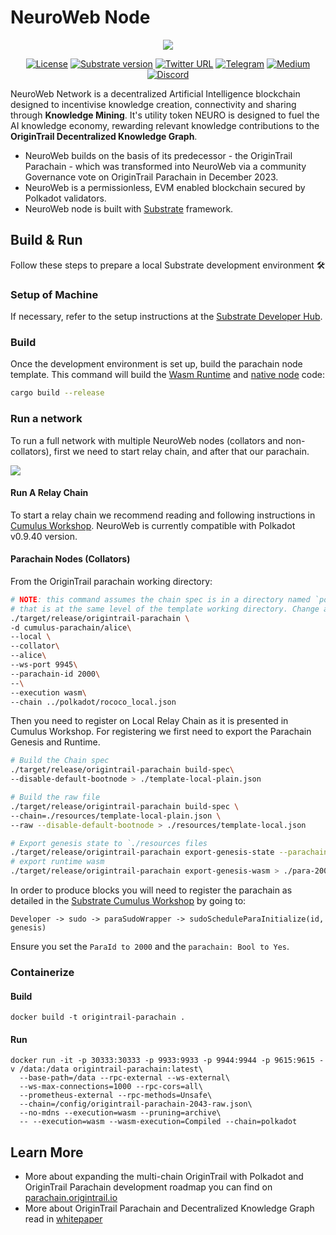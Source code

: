 # NeuroWeb Node

<div align="center">
  <img src="https://140069760-files.gitbook.io/~/files/v0/b/gitbook-x-prod.appspot.com/o/spaces%2FqMnH71Mmd7Au6HK5UAji%2Fuploads%2FEmgmn8pgCqu9eJaQPNSO%2FNeuroWeb%20X%20visual%20(1).jpg?alt=media&token=320f5009-0932-4ecc-a5a6-3bbb7a56cf45">


[![License](https://img.shields.io/badge/License-GPLv3-blue.svg)](https://www.gnu.org/licenses/gpl-3.0)
[![Substrate version](https://img.shields.io/badge/Substrate-3.0.0-brightgreen?logo=Parity%20Substrate)](https://substrate.io)
[![Twitter URL](https://img.shields.io/twitter/follow/NeuroWebAI?style=social)](https://twitter.com/NeuroWebAI)
[![Telegram](https://img.shields.io/endpoint?color=neon&style=flat-square&url=https%3A%2F%2Ftg.sumanjay.workers.dev%2Forigintrail)](https://t.me/origintrail)
[![Medium](https://badgen.net/badge/icon/medium?icon=medium&label)](https://medium.com/origintrail)
[![Discord](https://img.shields.io/badge/Discord-gray?logo=discord)](https://discord.gg/FCgYk2S)
  
</div>

NeuroWeb Network is a decentralized Artificial Intelligence blockchain designed to incentivise knowledge creation, connectivity and sharing through **Knowledge Mining**. It's utility token NEURO is designed to fuel the AI knowledge economy, rewarding relevant knowledge contributions to the **OriginTrail Decentralized Knowledge Graph**.

- NeuroWeb builds on the basis of its predecessor - the OriginTrail Parachain - which was transformed into NeuroWeb via a community Governance vote on OriginTrail Parachain in December 2023.
- NeuroWeb is a permissionless, EVM enabled blockchain secured by Polkadot validators.
- NeuroWeb node is built with [Substrate](https://substrate.dev) framework.

## Build & Run

Follow these steps to prepare a local Substrate development environment :hammer_and_wrench:

### Setup of Machine

If necessary, refer to the setup instructions at the
[Substrate Developer Hub](https://substrate.dev/docs/en/knowledgebase/getting-started/#manual-installation).

### Build

Once the development environment is set up, build the parachain node template. This command will
build the
[Wasm Runtime](https://substrate.dev/docs/en/knowledgebase/advanced/executor#wasm-execution) and
[native node](https://substrate.dev/docs/en/knowledgebase/advanced/executor#native-execution) code:

```bash
cargo build --release
```

### Run a network

To run a full network with multiple NeuroWeb nodes (collators and non-collators), first we need to start relay chain, and after that our parachain.

![](https://parachain.origintrail.io/storage/whitepaper-content/April2022/img-flow-chart@2x.png)

#### Run A Relay Chain

To start a relay chain we recommend reading and following instructions in [Cumulus Workshop](https://docs.substrate.io/tutorials/build-a-parachain/prepare-a-local-relay-chain/).
NeuroWeb is currently compatible with Polkadot v0.9.40 version.

#### Parachain Nodes (Collators)

From the OriginTrail parachain working directory:

```bash
# NOTE: this command assumes the chain spec is in a directory named `polkadot`
# that is at the same level of the template working directory. Change as needed.
./target/release/origintrail-parachain \
-d cumulus-parachain/alice\
--local \
--collator\
--alice\
--ws-port 9945\
--parachain-id 2000\
--\
--execution wasm\
--chain ../polkadot/rococo_local.json
```

Then you need to register on Local Relay Chain as it is presented in Cumulus Workshop. For registering we first need to export the Parachain Genesis and Runtime.

```bash
# Build the Chain spec
./target/release/origintrail-parachain build-spec\
--disable-default-bootnode > ./template-local-plain.json

# Build the raw file
./target/release/origintrail-parachain build-spec \
--chain=./resources/template-local-plain.json \
--raw --disable-default-bootnode > ./resources/template-local.json

# Export genesis state to `./resources files
./target/release/origintrail-parachain export-genesis-state --parachain-id 2000 > ./para-2000-genesis
# export runtime wasm
./target/release/origintrail-parachain export-genesis-wasm > ./para-2000-wasm
```

In order to produce blocks you will need to register the parachain as detailed in the
[Substrate Cumulus Workshop](https://docs.substrate.io/tutorials/build-a-parachain/connect-a-local-parachain/)
by going to:

`Developer -> sudo -> paraSudoWrapper -> sudoScheduleParaInitialize(id, genesis)`

Ensure you set the `ParaId to 2000` and the `parachain: Bool to Yes`.

### Containerize

#### Build
```shell
docker build -t origintrail-parachain .
```
#### Run
```shell
docker run -it -p 30333:30333 -p 9933:9933 -p 9944:9944 -p 9615:9615 -v /data:/data origintrail-parachain:latest\
  --base-path=/data --rpc-external --ws-external\
  --ws-max-connections=1000 --rpc-cors=all\
  --prometheus-external --rpc-methods=Unsafe\
  --chain=/config/origintrail-parachain-2043-raw.json\
  --no-mdns --execution=wasm --pruning=archive\
  -- --execution=wasm --wasm-execution=Compiled --chain=polkadot
```

## Learn More

- More about expanding the multi-chain OriginTrail with Polkadot and OriginTrail Parachain development roadmap you can find on 
  [parachain.origintrail.io](https://parachain.origintrail.io/)
- More about OriginTrail Parachain and Decentralized Knowledge Graph read in [whitepaper](https://origintrail.io/ecosystem/whitepaper)
